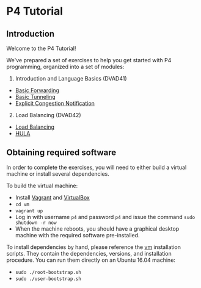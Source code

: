# P4 Tutorial

## Introduction

Welcome to the P4 Tutorial!

We've prepared a set of exercises to help you get started with P4
programming, organized into a set of modules:

1. Introduction and Language Basics (DVAD41)
* [Basic Forwarding](./basic)
* [Basic Tunneling](./basic_tunnel)
* [Explicit Congestion Notification](./ecn)

2. Load Balancing (DVAD42)
* [Load Balancing](./load_balance)
* [HULA](./hula)

## Obtaining required software

In order to complete the exercises, you will need to either build a
virtual machine or install several dependencies.

To build the virtual machine:
- Install [Vagrant](https://vagrantup.com) and [VirtualBox](https://virtualbox.org)
- `cd vm`
- `vagrant up`
- Log in with username `p4` and password `p4` and issue the command `sudo shutdown -r now`
- When the machine reboots, you should have a graphical desktop machine with the required
software pre-installed.

To install dependencies by hand, please reference the [vm](../vm) installation scripts.
They contain the dependencies, versions, and installation procedure.
You can run them directly on an Ubuntu 16.04 machine:
- `sudo ./root-bootstrap.sh`
- `sudo ./user-bootstrap.sh`
